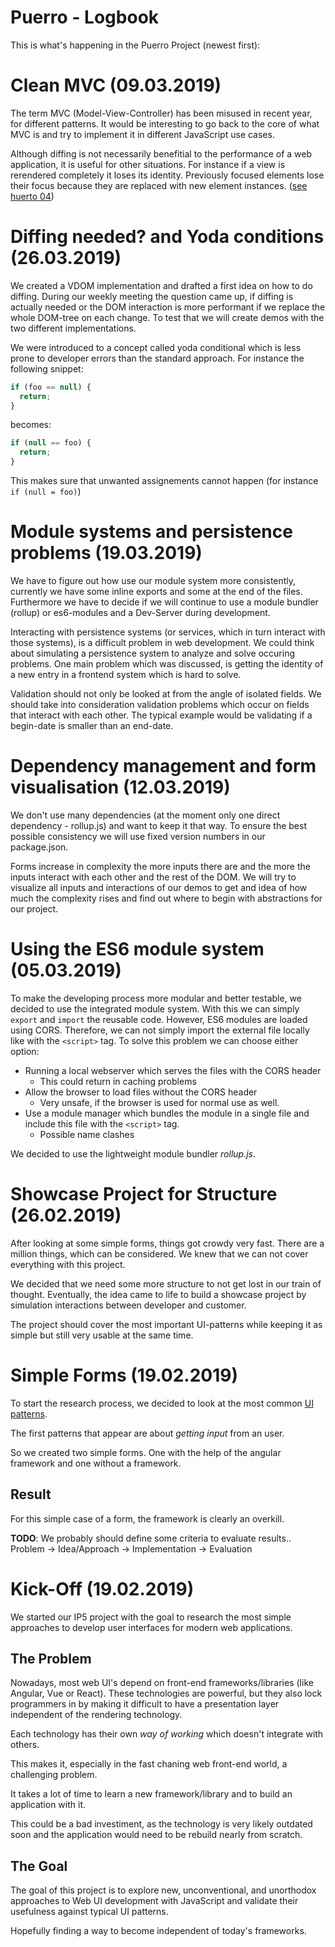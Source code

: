 # Puerro - Logbook

This is what's happening in the Puerro Project (newest first):

# Clean MVC (09.03.2019)

The term MVC (Model-View-Controller) has been misused in recent year, for different patterns. It would be interesting to go back to the core of what MVC is and try to implement it in different JavaScript use cases. 

Although diffing is not necessarily benefitial to the performance of a web application, it is useful for other situations. For instance if a view is rerendered completely it loses its identity. Previously focused elements lose their focus because they are replaced with new element instances. ([see huerto 04](../huerto/04/README.md))

# Diffing needed? and Yoda conditions (26.03.2019)

We created a VDOM implementation and drafted a first idea on how to do diffing. During our weekly meeting the question came up, if diffing is actually needed or the DOM interaction is more performant if we replace the whole DOM-tree on each change. To test that we will create demos with the two different implementations.

We were introduced to a concept called yoda conditional which is less prone to developer errors than the standard approach. For instance the following snippet:

```js
if (foo == null) {
  return;
}
```

becomes:

```js
if (null == foo) {
  return;
}
```

This makes sure that unwanted assignements cannot happen (for instance `if (null = foo)`)

# Module systems and persistence problems (19.03.2019)
We have to figure out how use our module system more consistently, currently we have some inline exports and some at the end of the files. Furthermore we have to decide if we will continue to use a module bundler (rollup) or es6-modules and a Dev-Server during development.

Interacting with persistence systems (or services, which in turn interact with those systems), is a difficult problem in web development. We could think about simulating a persistence system to analyze and solve occuring problems. One main problem which was discussed, is getting the identity of a new entry in a frontend system which is hard to solve.

Validation should not only be looked at from the angle of isolated fields. We should take into consideration validation problems which occur on fields that interact with each other. The typical example would be validating if a begin-date is smaller than an end-date.

# Dependency management and form visualisation (12.03.2019)
We don't use many dependencies (at the moment only one direct dependency - rollup.js) and want to keep it that way. To ensure the best possible consistency we will use fixed version numbers in our package.json.

Forms increase in complexity the more inputs there are and the more the inputs interact with each other and the rest of the DOM. We will try to visualize all inputs and interactions of our demos to get and idea of how much the complexity rises and find out where to begin with abstractions for our project.

# Using the ES6 module system (05.03.2019)
To make the developing process more modular and better testable, we decided to use the integrated module system.
With this we can simply `export` and `import` the reusable code.
However, ES6 modules are loaded using CORS. Therefore, we can not simply import the external file locally like with the `<script>` tag.
To solve this problem we can choose either option:
- Running a local webserver which serves the files with the CORS header
    - This could return in caching problems
- Allow the browser to load files without the CORS header
    - Very unsafe, if the browser is used for normal use as well.
- Use a module manager which bundles the module in a single file and include this file with the `<script>` tag.
    - Possible name clashes

We decided to use the lightweight module bundler *rollup.js*.

# Showcase Project for Structure (26.02.2019)

After looking at some simple forms, things got crowdy very fast.
There are a million things, which can be considered.
We knew that we can not cover everything with this project.

We decided that we need some more structure to not get lost in our train of thought.
Eventually, the idea came to life to build a showcase project by simulation interactions between developer and customer.

The project should cover the most important UI-patterns while keeping it as simple but still very usable at the same time.


# Simple Forms (19.02.2019)

To start the research process, we decided to look at the most common [UI patterns](http://ui-patterns.com/).

The first patterns that appear are about *getting input* from an user.

So we created two simple forms. One with the help of the angular framework and one without a framework.

## Result
For this simple case of a form, the framework is clearly an overkill.

**TODO**: We probably should define some criteria to evaluate results..
Problem -> Idea/Approach -> Implementation -> Evaluation


# Kick-Off (19.02.2019)

We started our IP5 project with the goal to research the most simple approaches to develop user interfaces for modern web applications.

## The Problem

Nowadays, most web UI's depend on front-end frameworks/libraries (like Angular, Vue or React). These technologies are powerful, but they also lock programmers in by making it difficult to have a presentation layer independent of the rendering technology.

Each technology has their own *way of working* which doesn't integrate with others.

This makes it, especially in the fast chaning web front-end world, a challenging problem.

It takes a lot of time to learn a new framework/library and to build an application with it.

This could be a bad investiment, as the technology is very likely outdated soon and the application would need to be rebuild nearly from scratch.

## The Goal

The goal of this project is to explore new, unconventional, and unorthodox approaches to Web UI development with JavaScript and validate their usefulness against typical UI patterns.

Hopefully finding a way to become independent of today's frameworks.